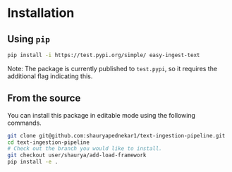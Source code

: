 # Installation

## Using `pip`
```bash
pip install -i https://test.pypi.org/simple/ easy-ingest-text
```
Note: The package is currently published to `test.pypi`, so it requires the additional flag indicating this.

## From the source
You can install this package in editable mode using the following commands.
```bash
git clone git@github.com:shauryapednekar1/text-ingestion-pipeline.git
cd text-ingestion-pipeline
# Check out the branch you would like to install.
git checkout user/shaurya/add-load-framework
pip install -e .
```
